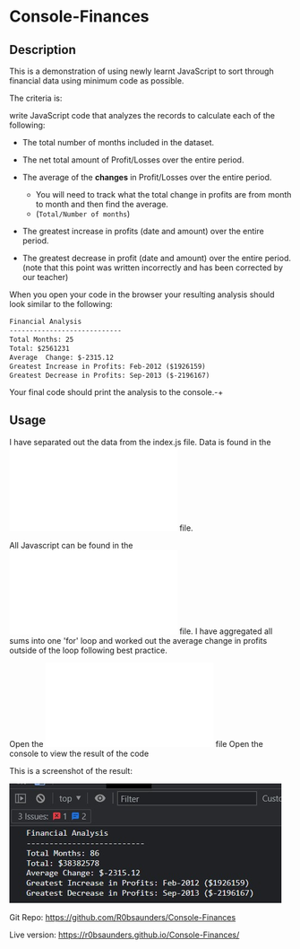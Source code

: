 # Console-Finances

## Description
This is a demonstration of using newly learnt JavaScript to sort through financial data using minimum code as possible.

The criteria is:

write JavaScript code that analyzes the records to calculate each of the following:

* The total number of months included in the dataset.

* The net total amount of Profit/Losses over the entire period.

* The average of the **changes** in Profit/Losses over the entire period.
  * You will need to track what the total change in profits are from month to month and then find the average.
  * (`Total/Number of months`)

* The greatest increase in profits (date and amount) over the entire period.

* The greatest decrease in profit (date and amount) over the entire period. (note that this point was written incorrectly and has been corrected by our teacher)

When you open your code in the browser your resulting analysis should look similar to the following:

  ```text
  Financial Analysis
  ----------------------------
  Total Months: 25
  Total: $2561231
  Average  Change: $-2315.12
  Greatest Increase in Profits: Feb-2012 ($1926159)
  Greatest Decrease in Profits: Sep-2013 ($-2196167)
  ```

Your final code should print the analysis to the console.-+

## Usage

I have separated out the data from the index.js file. Data is found in the ![data.js](/data.js) file. 

All Javascript can be found in the ![index.js](/index.js) file. I have aggregated all sums into one 'for' loop and worked out the average change in profits outside of the loop following best practice. 

Open the ![index.html](/index.html) file
Open the console to view the result of the code

This is a screenshot of the result:

![screenshot-console](/images/console-screenshot.jpg)

Git Repo: https://github.com/R0bsaunders/Console-Finances

Live version: https://r0bsaunders.github.io/Console-Finances/